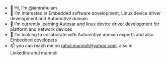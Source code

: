 - 👋 Hi, I’m @iamrahulam
- 👀 I’m interested in Embedded software dovelopment, Linux device driver development and Automotive domain
- 🌱 I’m currently learning Autosar and linux device driver development for platform and network devices
- 💞️ I’m looking to collaborate with Automotive domain experts and also Embedded developers 
- 📫 you can reach me on rahul.munnoli@yahoo.com, also in LinkedIn/rahul munnoli

<!---
iamrahulam/iamrahulam is a ✨ special ✨ repository because its `README.md` (this file) appears on your GitHub profile.
You can click the Preview link to take a look at your changes.
--->
